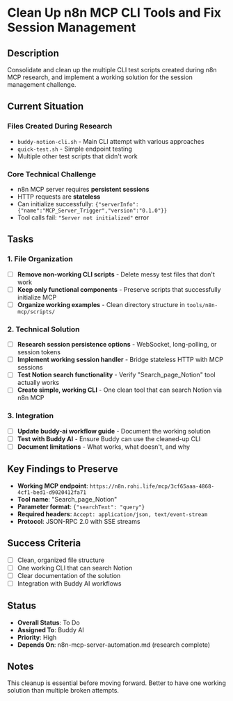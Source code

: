 # Clean Up n8n MCP CLI Tools and Fix Session Management

## Description
Consolidate and clean up the multiple CLI test scripts created during n8n MCP research, and implement a working solution for the session management challenge.

## Current Situation

### Files Created During Research
- `buddy-notion-cli.sh` - Main CLI attempt with various approaches
- `quick-test.sh` - Simple endpoint testing
- Multiple other test scripts that didn't work

### Core Technical Challenge
- n8n MCP server requires **persistent sessions** 
- HTTP requests are **stateless**
- Can initialize successfully: `{"serverInfo":{"name":"MCP_Server_Trigger","version":"0.1.0"}}`
- Tool calls fail: `"Server not initialized"` error

## Tasks

### 1. File Organization
- [ ] **Remove non-working CLI scripts** - Delete messy test files that don't work
- [ ] **Keep only functional components** - Preserve scripts that successfully initialize MCP
- [ ] **Organize working examples** - Clean directory structure in `tools/n8n-mcp/scripts/`

### 2. Technical Solution
- [ ] **Research session persistence options** - WebSocket, long-polling, or session tokens
- [ ] **Implement working session handler** - Bridge stateless HTTP with MCP sessions  
- [ ] **Test Notion search functionality** - Verify "Search_page_Notion" tool actually works
- [ ] **Create simple, working CLI** - One clean tool that can search Notion via n8n MCP

### 3. Integration
- [ ] **Update buddy-ai workflow guide** - Document the working solution
- [ ] **Test with Buddy AI** - Ensure Buddy can use the cleaned-up CLI
- [ ] **Document limitations** - What works, what doesn't, and why

## Key Findings to Preserve
- **Working MCP endpoint**: `https://n8n.rohi.life/mcp/3cf65aaa-4868-4cf1-bed1-d9020412fa71`
- **Tool name**: "Search_page_Notion"
- **Parameter format**: `{"searchText": "query"}`
- **Required headers**: `Accept: application/json, text/event-stream`
- **Protocol**: JSON-RPC 2.0 with SSE streams

## Success Criteria
- [ ] Clean, organized file structure
- [ ] One working CLI that can search Notion
- [ ] Clear documentation of the solution
- [ ] Integration with Buddy AI workflows

## Status
- **Overall Status**: To Do
- **Assigned To**: Buddy AI
- **Priority**: High
- **Depends On**: n8n-mcp-server-automation.md (research complete)

## Notes
This cleanup is essential before moving forward. Better to have one working solution than multiple broken attempts.
